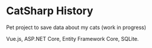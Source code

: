 # CatSharp History

Pet project to save data about my cats (work in progress)

Vue.js, ASP.NET Core, Entity Framework Core, SQLite.
